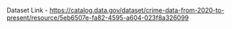 Dataset Link - https://catalog.data.gov/dataset/crime-data-from-2020-to-present/resource/5eb6507e-fa82-4595-a604-023f8a326099
